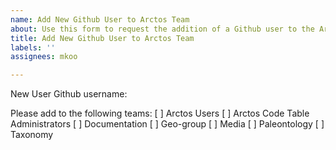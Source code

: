 ```yaml
---
name: Add New Github User to Arctos Team
about: Use this form to request the addition of a Github user to the Arctos Team
title: Add New Github User to Arctos Team
labels: ''
assignees: mkoo

---
```


New User Github username: 

Please add to the following teams:
 [ ] Arctos Users
 [ ] Arctos Code Table Administrators
 [ ] Documentation
 [ ] Geo-group
 [ ] Media
 [ ] Paleontology
 [ ] Taxonomy
